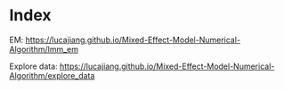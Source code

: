 # Index
EM: https://lucajiang.github.io/Mixed-Effect-Model-Numerical-Algorithm/lmm_em

Explore data: https://lucajiang.github.io/Mixed-Effect-Model-Numerical-Algorithm/explore_data